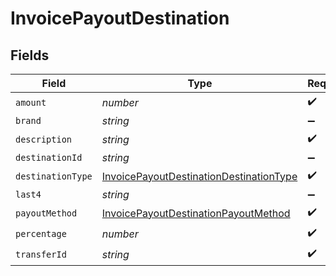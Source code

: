 # InvoicePayoutDestination


## Fields

| Field                                                                                                     | Type                                                                                                      | Required                                                                                                  | Description                                                                                               |
| --------------------------------------------------------------------------------------------------------- | --------------------------------------------------------------------------------------------------------- | --------------------------------------------------------------------------------------------------------- | --------------------------------------------------------------------------------------------------------- |
| `amount`                                                                                                  | *number*                                                                                                  | :heavy_check_mark:                                                                                        | N/A                                                                                                       |
| `brand`                                                                                                   | *string*                                                                                                  | :heavy_minus_sign:                                                                                        | N/A                                                                                                       |
| `description`                                                                                             | *string*                                                                                                  | :heavy_check_mark:                                                                                        | N/A                                                                                                       |
| `destinationId`                                                                                           | *string*                                                                                                  | :heavy_minus_sign:                                                                                        | N/A                                                                                                       |
| `destinationType`                                                                                         | [InvoicePayoutDestinationDestinationType](../../models/shared/invoicepayoutdestinationdestinationtype.md) | :heavy_check_mark:                                                                                        | N/A                                                                                                       |
| `last4`                                                                                                   | *string*                                                                                                  | :heavy_minus_sign:                                                                                        | N/A                                                                                                       |
| `payoutMethod`                                                                                            | [InvoicePayoutDestinationPayoutMethod](../../models/shared/invoicepayoutdestinationpayoutmethod.md)       | :heavy_check_mark:                                                                                        | N/A                                                                                                       |
| `percentage`                                                                                              | *number*                                                                                                  | :heavy_check_mark:                                                                                        | N/A                                                                                                       |
| `transferId`                                                                                              | *string*                                                                                                  | :heavy_check_mark:                                                                                        | N/A                                                                                                       |